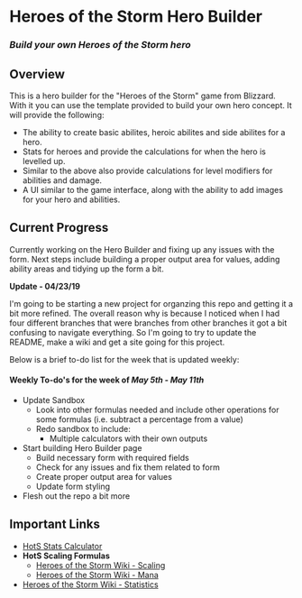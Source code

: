 # Heroes of the Storm Hero Builder
### *Build your own Heroes of the Storm hero*

## Overview

This is a hero builder for the "Heroes of the Storm" game from Blizzard. With it you can use the template provided to build your own hero concept. It will provide the following:

* The ability to create basic abilites, heroic abilites and side abilites for a hero.
* Stats for heroes and provide the calculations for when the hero is levelled up.
* Similar to the above also provide calculations for level modifiers for abilities and damage.
* A UI similar to the game interface, along with the ability to add images for your hero and abilities.

## Current Progress

Currently working on the Hero Builder and fixing up any issues with the form. Next steps include building a proper output area for values, adding ability areas and tidying up the form a bit.

**Update - 04/23/19**

I'm going to be starting a new project for organzing this repo and getting it a bit more refined. The overall reason why is because I noticed when I had four different branches that were branches from other branches it got a bit confusing to navigate everything. So I'm going to try to update the README, make a wiki and get a site going for this project.

Below is a brief to-do list for the week that is updated weekly:

#### Weekly To-do's for the week of *May 5th - May 11th*

* Update Sandbox
  * Look into other formulas needed and include other operations for some formulas (i.e. subtract a percentage from a value)
  * Redo sandbox to include:
    * Multiple calculators with their own outputs
* Start building Hero Builder page
  * Build necessary form with required fields
  * Check for any issues and fix them related to form
  * Create proper output area for values
  * Update form styling
* Flesh out the repo a bit more


## Important Links

* [HotS Stats Calculator](https://codepen.io/ElecRei/pen/KYyzjV)
* **HotS Scaling Formulas**
  * [Heroes of the Storm Wiki - Scaling](https://heroesofthestorm.gamepedia.com/Scaling#Formula)
  * [Heroes of the Storm Wiki - Mana](https://heroesofthestorm.gamepedia.com/Mana#Scaling)
* [Heroes of the Storm Wiki - Statistics](https://heroesofthestorm.gamepedia.com/Statistics)

